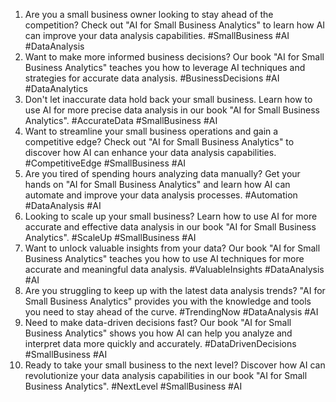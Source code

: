 1. Are you a small business owner looking to stay ahead of the competition? Check out "AI for Small Business Analytics" to learn how AI can improve your data analysis capabilities. #SmallBusiness #AI #DataAnalysis
2. Want to make more informed business decisions? Our book "AI for Small Business Analytics" teaches you how to leverage AI techniques and strategies for accurate data analysis. #BusinessDecisions #AI #DataAnalytics
3. Don't let inaccurate data hold back your small business. Learn how to use AI for more precise data analysis in our book "AI for Small Business Analytics". #AccurateData #SmallBusiness #AI
4. Want to streamline your small business operations and gain a competitive edge? Check out "AI for Small Business Analytics" to discover how AI can enhance your data analysis capabilities. #CompetitiveEdge #SmallBusiness #AI
5. Are you tired of spending hours analyzing data manually? Get your hands on "AI for Small Business Analytics" and learn how AI can automate and improve your data analysis processes. #Automation #DataAnalysis #AI
6. Looking to scale up your small business? Learn how to use AI for more accurate and effective data analysis in our book "AI for Small Business Analytics". #ScaleUp #SmallBusiness #AI
7. Want to unlock valuable insights from your data? Our book "AI for Small Business Analytics" teaches you how to use AI techniques for more accurate and meaningful data analysis. #ValuableInsights #DataAnalysis #AI
8. Are you struggling to keep up with the latest data analysis trends? "AI for Small Business Analytics" provides you with the knowledge and tools you need to stay ahead of the curve. #TrendingNow #DataAnalysis #AI
9. Need to make data-driven decisions fast? Our book "AI for Small Business Analytics" shows you how AI can help you analyze and interpret data more quickly and accurately. #DataDrivenDecisions #SmallBusiness #AI
10. Ready to take your small business to the next level? Discover how AI can revolutionize your data analysis capabilities in our book "AI for Small Business Analytics". #NextLevel #SmallBusiness #AI
